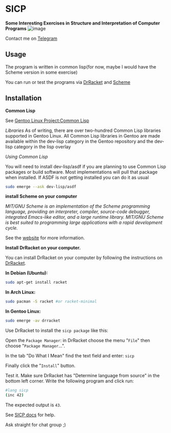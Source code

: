 # SICP

**Some Interesting Exercises in Structure and Interpretation of Computer Programs**
![image](https://user-images.githubusercontent.com/68733617/143594190-42b42527-a5f5-4c11-8512-4d18bf761f4b.png)

Contact me on [Telegram](https://t.me/otttos_daily)

## Usage

The program is written in common lisp(for now, maybe I would have the Scheme
version in some exercise)

You can run or test the programs via [DrRacket](https://racket-lang.org) and
[Scheme](https://www.gnu.org/software/mit-scheme)

## Installation

**Common Lisp**


See [Gentoo Linux Project:Common Lisp](https://wiki.gentoo.org/wiki/Project:Common_Lisp/Guide)


*Libraries*
As of writing, there are over two-hundred Common Lisp libraries supported in Gentoo Linux. All Common Lisp libraries in Gentoo are made available within the dev-lisp category in the Gentoo repository and the dev-lisp category in the lisp overlay

*Using Common Lisp*


You will need to install dev-lisp/asdf if you are planning to use Common Lisp packages or build software. Most implementations will pull that package when installed. If ASDF is not getting installed you can do it as usual

```bash
sudo emerge --ask dev-lisp/asdf
```

**install Scheme on your computer**

&#x20;*MIT/GNU Scheme is an implementation of the Scheme programming language, providing an interpreter, compiler, source-code debugger, integrated Emacs-like editor, and a large runtime library.
MIT/GNU Scheme is best suited to programming large applications with a rapid development cycle.*

See the [website](https://www.gnu.org/software/mit-scheme) for more information.

**Install DrRacket on your computer.**


You can install DrRacket on your computer by following the instructions on [DrRacket](https://racket-lang.org/download/).

**In Debian (Ubuntu):**

```bash
sudo apt-get install racket
```

**In Arch Linux:**

```bash
sudo pacman -S racket #or racket-minimal
```

**In Gentoo Linux:**

```bash
sudo emerge -av drracket
```



Use DrRacket to install the `sicp package` like this:

Open the `Package Manager`: in DrRacket choose the menu "`File`" then choose "`Package Manager`...".

In the tab "Do What I Mean" find the text field and enter: `sicp`

Finally click the "`Install`" button.

Test it. Make sure DrRacket has "Determine language from source" in the bottom left corner. Write the following program and click run:

```bash
#lang sicp
(inc 42)
```

The expected output is `43`.

See [SICP docs](https://docs.racket-lang.org/sicp-manual/SICP_Language.html) for help.

Ask straight for chat group ;)
